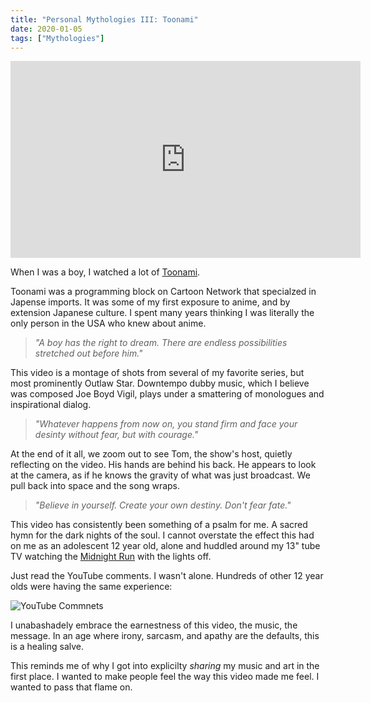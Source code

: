 ```yaml
---
title: "Personal Mythologies III: Toonami"
date: 2020-01-05
tags: ["Mythologies"]
---
```


<iframe width="560" height="315" src="https://www.youtube.com/embed/SpTe49f5b1I" frameborder="0" allow="accelerometer; autoplay; encrypted-media; gyroscope; picture-in-picture" allowfullscreen></iframe>

When I was a boy, I watched a lot of [Toonami](https://en.wikipedia.org/wiki/Toonami).

<!--x-->

Toonami was a programming block on Cartoon Network that specialzed in Japense imports. It was some of my first exposure to anime, and by extension Japanese culture. I spent many years thinking I was literally the only person in the USA who knew about anime.

> _"A boy has the right to dream. There are endless possibilities stretched out before him."_

This video is a montage of shots from several of my favorite series, but most prominently Outlaw Star. Downtempo dubby music, which I believe was composed Joe Boyd Vigil, plays under a smattering of monologues and inspirational dialog.

> _"Whatever happens from now on, you stand firm and face your desinty without fear, but with courage."_

At the end of it all, we zoom out to see Tom, the show's host, quietly reflecting on the video. His hands are behind his back. He appears to look at the camera, as if he knows the gravity of what was just broadcast. We pull back into space and the song wraps.

> _"Believe in yourself. Create your own destiny. Don't fear fate."_

This video has consistently been something of a psalm for me. A sacred hymn for the dark nights of the soul. I cannot overstate the effect this had on me as an adolescent 12 year old, alone and huddled around my 13" tube TV watching the [Midnight Run](https://toonami.fandom.com/wiki/Toonami:_Midnight_Run) with the lights off.

Just read the YouTube comments. I wasn't alone. Hundreds of other 12 year olds were having the same experience:

![YouTube Commnets](/rm_ation/images/broken-promise-youtube-comments.png)

I unabashadely embrace the earnestness of this video, the music, the message. In an age where irony, sarcasm, and apathy are the defaults, this is a healing salve.

This reminds me of why I got into explicilty _sharing_ my music and art in the first place. I wanted to make people feel the way this video made me feel. I wanted to pass that flame on.
